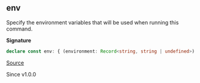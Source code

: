 ## env

Specify the environment variables that will be used when running this command.

**Signature**

```ts
declare const env: { (environment: Record<string, string | undefined>): (self: Command) => Command; (self: Command, environment: Record<string, string | undefined>): Command; }
```

[Source](https://github.com/Effect-TS/effect/tree/main/packages/platform/src/Command.ts#L128)

Since v1.0.0